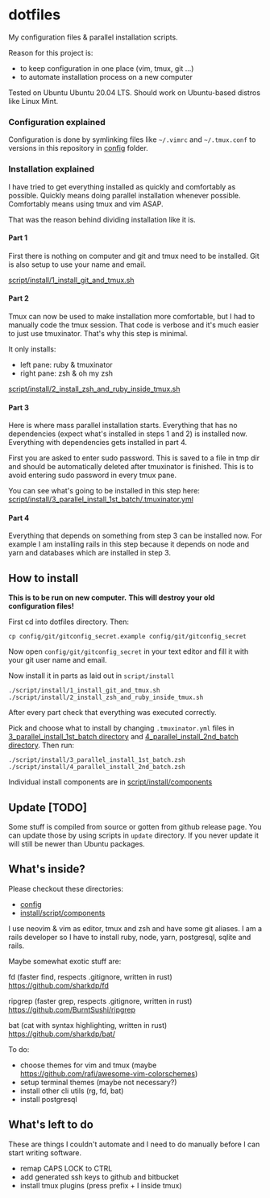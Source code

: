 # dotfiles

My configuration files & parallel installation scripts.

Reason for this project is:
  * to keep configuration in one place (vim, tmux, git ...)
  * to automate installation process on a new computer

Tested on Ubuntu Ubuntu 20.04 LTS. Should work on Ubuntu-based distros like Linux Mint.

### Configuration explained

Configuration is done by symlinking files like `~/.vimrc` and `~/.tmux.conf` to versions in this repository in [config](config) folder.

### Installation explained

I have tried to get everything installed as quickly and comfortably as possible. Quickly means doing parallel installation whenever possible. Comfortably means using tmux and vim ASAP.

That was the reason behind dividing installation like it is.

#### Part 1

First there is nothing on computer and git and tmux need to be installed. Git is also setup to use your name and email.

[script/install/1_install_git_and_tmux.sh](script/install/1_install_git_and_tmux.sh)

#### Part 2

Tmux can now be used to make installation more comfortable, but I had to
manually code the tmux session. That code is verbose and it's much easier to just use tmuxinator. That's why this step is minimal.

It only installs: 
  - left pane: ruby & tmuxinator
  - right pane: zsh & oh my zsh

[script/install/2_install_zsh_and_ruby_inside_tmux.sh](script/install/2_install_zsh_and_ruby_inside_tmux.sh)

#### Part 3

Here is where mass parallel installation starts. Everything that has no dependencies (expect what's installed in steps 1 and 2) is installed now.
Everything with dependencies gets installed in part 4.

First you are asked to enter sudo password. This is saved to a file in tmp dir and should be automatically deleted after tmuxinator is finished. This is to avoid entering sudo password in every tmux pane.

You can see what's going to be installed in this step here:
[script/install/3_parallel_install_1st_batch/.tmuxinator.yml](script/install/3_parallel_install_1st_batch/.tmuxinator.yml)

#### Part 4

Everything that depends on something from step 3 can be installed now.
For example I am installing rails in this step because it depends on node and yarn and databases which are installed in step 3.


## How to install

**This is to be run on new computer.**
**This will destroy your old configuration files!**

First cd into dotfiles directory.
Then:

    cp config/git/gitconfig_secret.example config/git/gitconfig_secret

Now open `config/git/gitconfig_secret` in your text editor and fill it with your git user name and email.

Now install it in parts as laid out in `script/install`

    ./script/install/1_install_git_and_tmux.sh
    ./script/install/2_install_zsh_and_ruby_inside_tmux.sh

After every part check that everything was executed correctly.

Pick and choose what to install by changing `.tmuxinator.yml` files in
[3_parallel_install_1st_batch directory](script/install/3_parallel_install_1st_batch/.tmuxinator.yml) and
[4_parallel_install_2nd_batch directory](script/install/4_parallel_install_2nd_batch/.tmuxinator.yml). Then run:

    ./script/install/3_parallel_install_1st_batch.zsh
    ./script/install/4_parallel_install_2nd_batch.zsh

Individual install components are in [script/install/components](script/install/components)

## Update [TODO]

Some stuff is compiled from source or gotten from github release page. You can update those by using scripts in `update` directory.
If you never update it will still be newer than Ubuntu packages.

## What's inside?

Please checkout these directories:

* [config](config)
* [install/script/components](install/script/components)

I use neovim & vim as editor, tmux and zsh and have some git aliases.
I am a rails developer so I have to install ruby, node, yarn, postgresql, sqlite and rails.

Maybe somewhat exotic stuff are:

fd (faster find, respects .gitignore, written in rust)
https://github.com/sharkdp/fd

ripgrep (faster grep, respects .gitignore, written in rust)
https://github.com/BurntSushi/ripgrep

bat (cat with syntax highlighting, written in rust)
https://github.com/sharkdp/bat/

To do:

* choose themes for vim and tmux (maybe https://github.com/rafi/awesome-vim-colorschemes)
* setup terminal themes (maybe not necessary?)
* install other cli utils (rg, fd, bat)
* install postgresql

## What's left to do

These are things I couldn't automate and I need to do manually before I can start writing software.

* remap CAPS LOCK to CTRL
* add generated ssh keys to github and bitbucket
* install tmux plugins (press prefix + I inside tmux)
